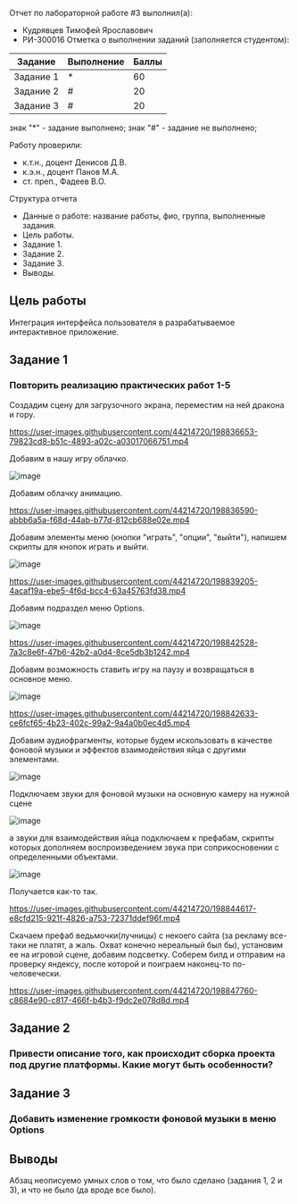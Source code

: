 Отчет по лабораторной работе #3 выполнил(а):
- Кудрявцев Тимофей Ярославович
- РИ-300016
Отметка о выполнении заданий (заполняется студентом):

| Задание | Выполнение | Баллы |
| ------ | ------ | ------ |
| Задание 1 | * | 60 |
| Задание 2 | # | 20 |
| Задание 3 | # | 20 |

знак "*" - задание выполнено; знак "#" - задание не выполнено;

Работу проверили:
- к.т.н., доцент Денисов Д.В.
- к.э.н., доцент Панов М.А.
- ст. преп., Фадеев В.О.

Структура отчета

- Данные о работе: название работы, фио, группа, выполненные задания.
- Цель работы.
- Задание 1.
- Задание 2.
- Задание 3.
- Выводы.

## Цель работы
Интеграция интерфейса пользователя в разрабатываемое интерактивное приложение.

## Задание 1
### Повторить реализацию практических работ 1-5

Создадим сцену для загрузочного экрана, переместим на ней дракона и гору.

https://user-images.githubusercontent.com/44214720/198836653-79823cd8-b51c-4893-a02c-a03017066751.mp4

Добавим в нашу игру облачко.

![image](https://user-images.githubusercontent.com/44214720/198836394-8c437d7d-6177-45a3-82d3-5bde96f39c04.png)

Добавим облачку анимацию.

https://user-images.githubusercontent.com/44214720/198836590-abbb6a5a-f68d-44ab-b77d-812cb688e02e.mp4

Добавим элементы меню (кнопки "играть", "опции", "выйти"), напишем скрипты для кнопок играть и выйти.

![image](https://user-images.githubusercontent.com/44214720/198839151-53cfee39-6bdd-4fbb-b48e-40075a1ab3a0.png)

https://user-images.githubusercontent.com/44214720/198839205-4acaf19a-ebe5-4f6d-bcc4-63a45763fd38.mp4

Добавим подраздел меню Options.

![image](https://user-images.githubusercontent.com/44214720/198842454-88f38637-1bb8-40a6-9b9f-b530a4f60a0e.png)

https://user-images.githubusercontent.com/44214720/198842528-7a3c8e6f-47b6-42b2-a0d4-8ce5db3b1242.mp4

Добавим возможность ставить игру на паузу и возвращаться в основное меню.

![image](https://user-images.githubusercontent.com/44214720/198842566-f6f19a1c-4b7f-4710-bc0a-d12bb8e623df.png)

https://user-images.githubusercontent.com/44214720/198842633-ce6fcf65-4b23-402c-99a2-9a4a0b0ec4d5.mp4

Добавим аудиофрагменты, которые будем искользовать в качестве фоновой музыки и эффектов взаимодействия яйца с другими элементами.

![image](https://user-images.githubusercontent.com/44214720/198844415-b82925e4-4e3e-4db3-8478-0ec44a9bf971.png)

Подключаем звуки для фоновой музыки на основную камеру на нужной сцене

![image](https://user-images.githubusercontent.com/44214720/198844445-a0b25d1a-509f-45db-965b-5957bd549393.png)

а звуки для взаимодействия яйца подключаем к префабам, скрипты которых дополняем воспроизведением звука при соприкосновении с определенными объектами.

![image](https://user-images.githubusercontent.com/44214720/198844530-c50e3855-04e2-4433-8b0b-4d20eebd7886.png)

Получается как-то так.

https://user-images.githubusercontent.com/44214720/198844617-e8cfd215-921f-4826-a753-72371ddef96f.mp4

Cкачаем префаб ведьмочки(лучницы) с некоего сайта (за рекламу все-таки не платят, а жаль. Охват конечно нереальный был бы), установим ее на игровой сцене, добавим подсветку.
Соберем билд и отправим на проверку яндексу, после которой и поиграем наконец-то по-человечески.

https://user-images.githubusercontent.com/44214720/198847760-c8684e90-c817-466f-b4b3-f9dc2e078d8d.mp4

## Задание 2
### Привести описание того, как происходит сборка проекта под другие платформы. Какие могут быть особенности?




## Задание 3
### Добавить изменение громкости фоновой музыки в меню Options



## Выводы

Абзац неописуемо умных слов о том, что было сделано (задания 1, 2 и 3), и что не было (да вроде все было).
